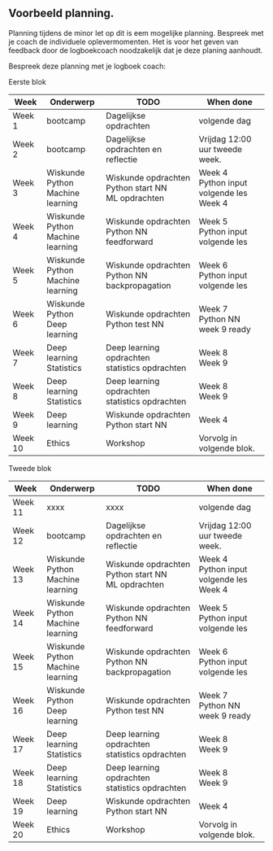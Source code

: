 ## Voorbeeld planning.

Planning tijdens de minor let op dit is eem mogelijke planning. Bespreek met je coach de individuele oplevermomenten.
Het is voor het geven van feedback door de logboekcoach noodzakelijk dat je deze planing aanhoudt.  

Bespreek deze planning met je logboek coach:

Eerste blok

| **Week** | **Onderwerp** | **TODO** | **When done** | 
| ------ | -------- | --------------------- | ------------ |  
| Week 1 | bootcamp | Dagelijkse opdrachten | volgende dag |  
| Week 2 | bootcamp | Dagelijkse opdrachten en reflectie | Vrijdag 12:00 uur tweede week. |  
| Week 3 | Wiskunde<br>Python<br>Machine learning | Wiskunde opdrachten<br>Python start NN<br>ML opdrachten | Week 4<br>Python input volgende les<br>Week 4 |
| Week 4 | Wiskunde<br>Python<br>Machine learning | Wiskunde opdrachten<br>Python NN feedforward | Week 5<br>Python input volgende les |
| Week 5 | Wiskunde<br>Python<br>Machine learning | Wiskunde opdrachten<br>Python NN backpropagation | Week 6<br>Python input volgende les |
| Week 6 | Wiskunde<br>Python<br>Deep learning | Wiskunde opdrachten<br>Python test NN | Week 7<br>Python NN week 9 ready |
| Week 7 | Deep learning<br>Statistics | Deep learning opdrachten<br>statistics opdrachten | Week 8<br>Week 9 |
| Week 8 | Deep learning<br>Statistics | Deep learning opdrachten<br>statistics opdrachten | Week 8<br>Week 9 |
| Week 9 | Deep learning | Wiskunde opdrachten<br>Python start NN | Week 4 |
| Week 10 | Ethics | Workshop | Vorvolg in volgende blok. |

Tweede blok

| **Week** | **Onderwerp** | **TODO** | **When done** | 
| ------ | -------- | --------------------- | ------------ |  
| Week 11 | xxxx | xxxx | volgende dag |  
| Week 12 | bootcamp | Dagelijkse opdrachten en reflectie | Vrijdag 12:00 uur tweede week. |  
| Week 13 | Wiskunde<br>Python<br>Machine learning | Wiskunde opdrachten<br>Python start NN<br>ML opdrachten | Week 4<br>Python input volgende les<br>Week 4 |
| Week 14 | Wiskunde<br>Python<br>Machine learning | Wiskunde opdrachten<br>Python NN feedforward | Week 5<br>Python input volgende les |
| Week 15 | Wiskunde<br>Python<br>Machine learning | Wiskunde opdrachten<br>Python NN backpropagation | Week 6<br>Python input volgende les |
| Week 16 | Wiskunde<br>Python<br>Deep learning | Wiskunde opdrachten<br>Python test NN | Week 7<br>Python NN week 9 ready |
| Week 17 | Deep learning<br>Statistics | Deep learning opdrachten<br>statistics opdrachten | Week 8<br>Week 9 |
| Week 18 | Deep learning<br>Statistics | Deep learning opdrachten<br>statistics opdrachten | Week 8<br>Week 9 |
| Week 19 | Deep learning | Wiskunde opdrachten<br>Python start NN | Week 4 |
| Week 20 | Ethics | Workshop | Vorvolg in volgende blok. |


